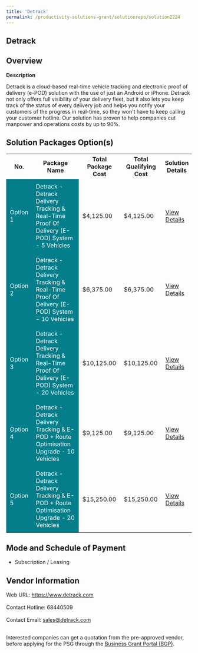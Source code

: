 ```yaml
---
title: 'Detrack'
permalink: /productivity-solutions-grant/solutionrepo/solution2224
---
```


## Detrack

## Overview

**Description**

Detrack is a cloud-based real-time vehicle tracking and electronic proof of delivery (e-POD) solution with the use of just an Android or iPhone. Detrack not only offers full visibility of your delivery fleet, but it also lets you keep track of the status of every delivery job and helps you notify your customers of the progress in real-time, so they won't have to keep calling your customer hotline. Our solution has proven to help companies cut manpower and operations costs by up to 90%.

## Solution Packages Option(s)

<table>
<tr>
<th><b>No.</b></th>
<th><b>Package Name</b></th>
<th><b>Total Package Cost</b></th>
<th><b>Total Qualifying Cost</b></th>
<th><b>Solution Details</b></th>
</tr>
<tr>
<td style='padding: 10px; background-color: #037E8A; color: #FFFFFF;'>Option 1</td>
<td style='padding: 10px; background-color: #037E8A; color: #FFFFFF;'>Detrack - Detrack Delivery Tracking & Real-Time Proof Of Delivery (E-POD) System - 5 Vehicles</td>
<td style='padding: 10px;'>$4,125.00</td>
<td style='padding: 10px;'>$4,125.00</td>
<td style='padding: 10px;'><a href='https://www.gobusiness.gov.sg/images/psg/DetrackSystems20200859_Desensitised_Annex_3_Part_1.pdf' target='_blank'>View Details</a></td>
</tr>
<tr>
<td style='padding: 10px; background-color: #037E8A; color: #FFFFFF;'>Option 2</td>
<td style='padding: 10px; background-color: #037E8A; color: #FFFFFF;'>Detrack - Detrack Delivery Tracking & Real-Time Proof Of Delivery (E-POD) System - 10 Vehicles</td>
<td style='padding: 10px;'>$6,375.00</td>
<td style='padding: 10px;'>$6,375.00</td>
<td style='padding: 10px;'><a href='https://www.gobusiness.gov.sg/images/psg/DetrackSystems20200859_Desensitised_Annex_3_Part_2.pdf' target='_blank'>View Details</a></td>
</tr>
<tr>
<td style='padding: 10px; background-color: #037E8A; color: #FFFFFF;'>Option 3</td>
<td style='padding: 10px; background-color: #037E8A; color: #FFFFFF;'>Detrack - Detrack Delivery Tracking & Real-Time Proof Of Delivery (E-POD) System - 20 Vehicles</td>
<td style='padding: 10px;'>$10,125.00</td>
<td style='padding: 10px;'>$10,125.00</td>
<td style='padding: 10px;'><a href='https://www.gobusiness.gov.sg/images/psg/DetrackSystems20200859_Desensitised_Annex_3_Part_3.pdf' target='_blank'>View Details</a></td>
</tr>
<tr>
<td style='padding: 10px; background-color: #037E8A; color: #FFFFFF;'>Option 4</td>
<td style='padding: 10px; background-color: #037E8A; color: #FFFFFF;'>Detrack - Detrack Delivery Tracking & E-POD + Route Optimisation Upgrade - 10 Vehicles</td>
<td style='padding: 10px;'>$9,125.00</td>
<td style='padding: 10px;'>$9,125.00</td>
<td style='padding: 10px;'><a href='https://www.gobusiness.gov.sg/images/psg/DetrackSystems20200859_Desensitised_Annex_3_Part_4.pdf' target='_blank'>View Details</a></td>
</tr>
<tr>
<td style='padding: 10px; background-color: #037E8A; color: #FFFFFF;'>Option 5</td>
<td style='padding: 10px; background-color: #037E8A; color: #FFFFFF;'>Detrack - Detrack Delivery Tracking & E-POD + Route Optimisation Upgrade - 20 Vehicles</td>
<td style='padding: 10px;'>$15,250.00</td>
<td style='padding: 10px;'>$15,250.00</td>
<td style='padding: 10px;'><a href='https://www.gobusiness.gov.sg/images/psg/DetrackSystems20200859_Desensitised_Annex_3_Part_5.pdf' target='_blank'>View Details</a></td>
</tr>
</table>

## Mode and Schedule of Payment

 - Subscription / Leasing

## Vendor Information

 Web URL: https://www.detrack.com <br><br>Contact Hotline: 68440509 <br><br>Contact Email: sales@detrack.com <br><br>

Interested companies can get a quotation from the pre-approved vendor, before applying for the PSG through the <a href='https://www.businessgrants.gov.sg/' target='_blank' rel='noopener'>Business Grant Portal (BGP)</a>.

<script src="/jquery/resize-tables.js"></script>
